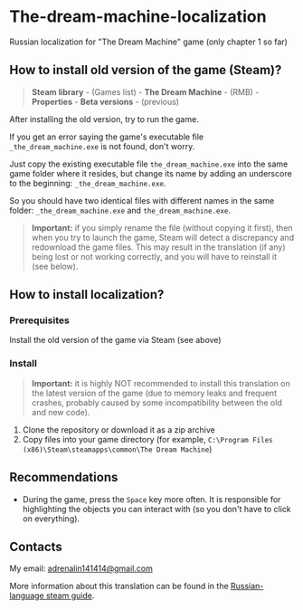 # The-dream-machine-localization
Russian localization for "The Dream Machine" game (only chapter 1 so far)

<a name="old-version"></a>
## How to install old version of the game (Steam)?
> **Steam library** - (Games list) - **The Dream Machine** - (RMB) - **Properties** - **Beta versions** - (previous)

After installing the old version, try to run the game.

If you get an error saying the game's executable file ```_the_dream_machine.exe``` is not found, don't worry.

Just copy the existing executable file ```the_dream_machine.exe``` into the same game folder where it resides, but change its name by adding an underscore to the beginning: ```_the_dream_machine.exe```.

So you should have two identical files with different names in the same folder: ```_the_dream_machine.exe``` and ```the_dream_machine.exe```.

> **Important:** if you simply rename the file (without copying it first), then when you try to launch the game, Steam will detect a discrepancy and redownload the game files. This may result in the translation (if any) being lost or not working correctly, and you will have to reinstall it (see below).

## How to install localization?
### Prerequisites
Install the old version of the game via Steam (see above)

### Install
> **Important:** it is highly NOT recommended to install this translation on the latest version of the game (due to memory leaks and frequent crashes, probably caused by some incompatibility between the old and new code).
1. Clone the repository or download it as a zip archive
2. Copy files into your game directory (for example, ```C:\Program Files (x86)\Steam\steamapps\common\The Dream Machine```)

## Recommendations
- During the game, press the ```Space``` key more often. It is responsible for highlighting the objects you can interact with (so you don't have to click on everything).

## Contacts
My email: adrenalin141414@gmail.com

More information about this translation can be found in the [Russian-language steam guide](https://steamcommunity.com/sharedfiles/filedetails/?id=2982345999).
